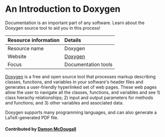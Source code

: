# An Introduction to Doxygen

Documentation is an important part of any software. Learn about the Doxygen source tool to aid you in this process!

Resource information | Details 
:--- | :--- 
Resource name| Doxygen
Website  | [Doxygen](http://www.stack.nl/~dimitri/doxygen/index.html) 
Focus | Documentation tools

[Doxygen](http://www.stack.nl/~dimitri/doxygen/index.html) is a free and open
source tool that processes markup describing classes, functions, and variables
in your software's header files and generates a user-friendly hyperlinked set
of web pages.  These web pages allow the user to navigate all the classes,
functions, and variables and see 1) class hierachy relationships; 2) input and
output parameters for methods and functions; and 3) other variables and
associated data.

Doxygen supports many programming languages, and can also generate a
LaTeX-generated PDF file.

#### Contributed by [Damon McDougall](https://github.com/dmcdougall)

<!---
Publish: yes
Categories: development
Topics: documentation
Tags: tool
Level: 2
Prerequisites: defaults
Aggregate: subresource
--->
